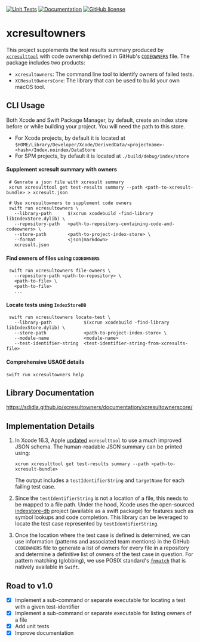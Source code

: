 [![Unit Tests](https://github.com/sdidla/xcresultowners/actions/workflows/unit-tests.yml/badge.svg)](https://github.com/sdidla/xcresultowners/actions/workflows/unit-tests.yml)
[![Documentation](https://github.com/sdidla/xcresultowners/actions/workflows/documentation.yml/badge.svg)](https://sdidla.github.io/xcresultowners/documentation/xcresultownerscore)
[![GitHub license](https://img.shields.io/github/license/sdidla/xcresultowners)](https://github.com/sdidla/xcresultowners/blob/main/LICENSE)

# xcresultowners

This project supplements the test results summary produced by [`xcresulttool`](https://keith.github.io/xcode-man-pages/xcresulttool.1.html) with code ownership defined in GitHub's [`CODEOWNERS`](https://docs.github.com/en/repositories/managing-your-repositorys-settings-and-features/customizing-your-repository/about-code-owners) file. The package includes two products:

- `xcresultowners`: The command line tool to identify owners of failed tests.
- `XCResultOwnersCore`: The library that can be used to build your own macOS tool.

## CLI Usage

Both Xcode and Swift Package Manager, by default, create an index store before or while building your project. You will need the path to this store.

- For Xcode projects, by default it is located at `$HOME/Library/Developer/Xcode/DerivedData/<projectname>-<hash>/Index.noindex/DataStore`
- For SPM projects, by default it is located at `./build/debug/index/store`

#### Supplement xcresult summary with owners
```shell
 # Genrate a json file with xcresult summary
 xcrun xcresulttool get test-results summary --path <path-to-xcresult-bundle> > xcresult.json

 # Use xcresultowners to supplement code owners
 swift run xcresultowners \
   --library-path      $(xcrun xcodebuild -find-library libIndexStore.dylib) \
   --repository-path   <path-to-repository-containing-code-and-codeowners> \
   --store-path        <path-to-project-index-store> \
   --format            <json|markdown>
   xcresult.json

```

#### Find owners of files using `CODEOWNERS`
```shell
 swift run xcresultowners file-owners \
   --repository-path <path-to-repository> \
   <path-to-file> \
   <path-to-file>
   ...
```

#### Locate tests using `IndexStoreDB`
```shell
 swift run xcresultowners locate-test \
   --library-path            $(xcrun xcodebuild -find-library libIndexStore.dylib) \
   --store-path              <path-to-project-index-store> \
   --module-name             <module-name>
   --test-identifier-string  <test-identifier-string-from-xcresults-file>
```

#### Comprehensive USAGE details
```shell
swift run xcresultowners help
```

## Library Documentation

https://sdidla.github.io/xcresultowners/documentation/xcresultownerscore/

## Implementation Details

1. In Xcode 16.3, Apple [updated](https://developer.apple.com/documentation/xcode-release-notes/xcode-16_3-release-notes#xcresulttool) `xcresulttool` to use a much improved JSON schema. The human-readable JSON summary can be printed using:
   
   ```shell
   xcrun xcresulttool get test-results summary --path <path-to-xcresult-bundle> 
   ```
   
   The output includes a `testIdentifierString` and `targetName` for each failing test case. 
1. Since the `testIdentifierString` is not a location of a file, this needs to be mapped to a file path. Under the hood, Xcode uses the open-sourced [indexstore-db](https://github.com/swiftlang/indexstore-db) project (available as a swift package) for features such as symbol lookups and code completion. This library can be leveraged to locate the test case represented by `testIdentifierString`. 
1. Once the location where the test case is defined is determined, we can use information (patterns and associated team mentions) in the GitHub `CODEOWNERS` file to generate a list of owners for every file in a repository and determine a definitive list of owners of the test case in question. For pattern matching (globbing), we use POSIX standard's [`fnmatch`](https://pubs.opengroup.org/onlinepubs/9699919799/functions/fnmatch.html) that is natively available in `Swift`.

## Road to v1.0

- [x] Implement a sub-command or separate executable for locating a test with a given test-identifier
- [x] Implement a sub-command or separate executable for listing owners of a file
- [x] Add unit tests
- [x] Improve documentation
